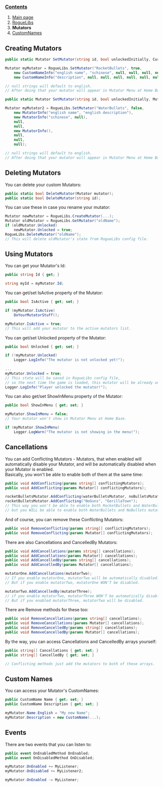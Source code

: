 ### [Contents](https://github.com/Abbysssal/RogueLibs) ###

1. [Main page](https://github.com/Abbysssal/RogueLibs/blob/master/README.md)
2. [RogueLibs](https://github.com/Abbysssal/RogueLibs/blob/master/RogueLibs.md)
3. **Mutators**
4. [CustomNames](https://github.com/Abbysssal/RogueLibs/blob/master/CustomNames.md)

## Creating Mutators ##
```cs
public static Mutator SetMutator(string id, bool unlockedInitially, CustomNameInfo name, CustomNameInfo description);
```
```cs
Mutator myMutator = RogueLibs.SetMutator("RocketBullets", true,
    new CustomNameInfo("english name", "schinese", null, null, null, null, null, null),
	new CustomNameInfo("description", null, null, null, null, null, null, null));

// null strings will default to english.
// After doing that your mutator will appear in Mutator Menu at Home Base.
```
```cs
public static Mutator SetMutator(string id, bool unlockedInitially, MutatorInfo english, MutatorInfo schinese = null, MutatorInfo german = null, MutatorInfo spanish = null, MutatorInfo brazilian = null, MutatorInfo russian = null, MutatorInfo french = null, MutatorInfo koreana = null);
```
```cs
Mutator myMutator2 = RogueLibs.SetMutator("WaterBullets", false,
    new MutatorInfo("english name", "english description"),
	new MutatorInfo("schinese", null),
	null,
	null,
	new MutatorInfo(),
	null,
	null,
	null);

// null strings will default to english.
// After doing that your mutator will appear in Mutator Menu at Home Base.
```
## Deleting Mutators ##
You can delete your custom Mutators:
```cs
public static bool DeleteMutator(Mutator mutator);
public static bool DeleteMutator(string id);
```
You can use these in case you rename your mutator:
```cs
Mutator newMutator = RogueLibs.CreateMutator(...);
Mutator oldMutator = RogueLibs.GetMutator("oldName");
if (oldMutator.Unlocked)
    newMutator.Unlocked = true;
RogueLibs.DeleteMutator("oldName");
// This will delete oldMutator's state from RogueLibs config file.
```
## Using Mutators ##
You can get your Mutator's Id:
```cs
public string Id { get; }
```
```cs
string myId = myMutator.Id;
```
You can get/set IsActive property of the Mutator:
```cs
public bool IsActive { get; set; }
```
```cs
if (myMutator.IsActive)
    DoYourMutatorStuff();

myMutator.IsActive = true;
// This will add your mutator to the active mutators list.
```
You can get/set Unlocked property of the Mutator:
```cs
public bool Unlocked { get; set; }
```
```cs
if (!myMutator.Unlocked)
    Logger.LogInfo("The mutator is not unlocked yet!");
	
...
myMutator.Unlocked = true;
// This state will be saved in RogueLibs config file,
// so the next time the game is loaded, this mutator will be already unlocked.
Logger.LogInfo("Player unlocked the mutator!");
```
You can also get/set ShowInMenu property of the Mutator:
```cs
public bool ShowInMenu { get; set; }
```
```cs
myMutator.ShowInMenu = false;
// Your mutator won't show in Mutator Menu at Home Base.

if (myMutator.ShowInMenu)
    Logger.LogWarn("The mutator is not showing in the menu!");
```
## Cancellations ##
You can add Conflicting Mutators - Mutators, that when enabled will automatically disable your Mutator, and will be automatically disabled when your Mutator is enabled.
<br/>Basically, you won't be able to enable both of them at the same time:
```cs
public void AddConflicting(params string[] conflictingMutators);
public void AddConflicting(params Mutator[] conflictingMutators);
```
```cs
rocketBulletsMutator.AddConflicting(waterBulletsMutator, noBulletsMutator);
rocketBulletsMutator.AddConflicting("NoGuns", "GorillaTown");
// This way you won't be able to enable both RocketBullets and WaterBullets or NoGuns and RocketBullets,
// but you WILL be able to enable both WaterBullets and NoBullets mutators.
```
And of course, you can remove these Conflicting Mutators:
```cs
public void RemoveConflicting(params string[] conflictingMutators);
public void RemoveConflicting(params Mutator[] conflictingMutators);
```
There are also Cancellations and CancelledBy Mutators:
```cs
public void AddCancellations(params string[] cancellations);
public void AddCancellations(params Mutator[] cancellations);
public void AddCancelledBy(params string[] cancellations);
public void AddCancelledBy(params Mutator[] cancellations);
```
```cs
mutatorOne.AddCancellations(mutatorTwo);
// If you enable mutatorOne, mutatorTwo will be automatically disabled.
// But if you enable mutatorTwo, mutatorOne WON'T be disabled.

mutatorTwo.AddCancelledBy(mutatorThree);
// if you enable mutatorTwo, mutatorThree WON'T be automatically disabled.
// But if you enabled mutatorThree, mutatorTwo will be disabled.
```
There are Remove methods for these too:
```cs
public void RemoveCancellations(params string[] cancellations);
public void RemoveCancellations(params Mutator[] cancellations);
public void RemoveCancelledBy(params string[] cancellations);
public void RemoveCancelledBy(params Mutator[] cancellations);
```
By the way, you can access Cancellations and CancelledBy arrays yourself:
```cs
public string[] Cancellations { get; set; }
public string[] CancelledBy { get; set; }
```
```cs
// Conflicting methods just add the mutators to both of these arrays.
```
## Custom Names ##
You can access your Mutator's CustomNames:
```cs
public CustomName Name { get; set; }
public CustomName Description { get; set; }
```
```cs
myMutator.Name.English = "My new Name";
myMutator.Description = new CustomName(...);
```
## Events ##
There are two events that you can listen to:
```cs
public event OnEnabledMethod OnEnabled;
public event OnDisabledMethod OnDisabled;
```
```cs
myMutator.OnEnabled += MyListener;
myMutator.OnDisabled += MyListener2;

myMutator.OnEnabled -= MyListener;
```